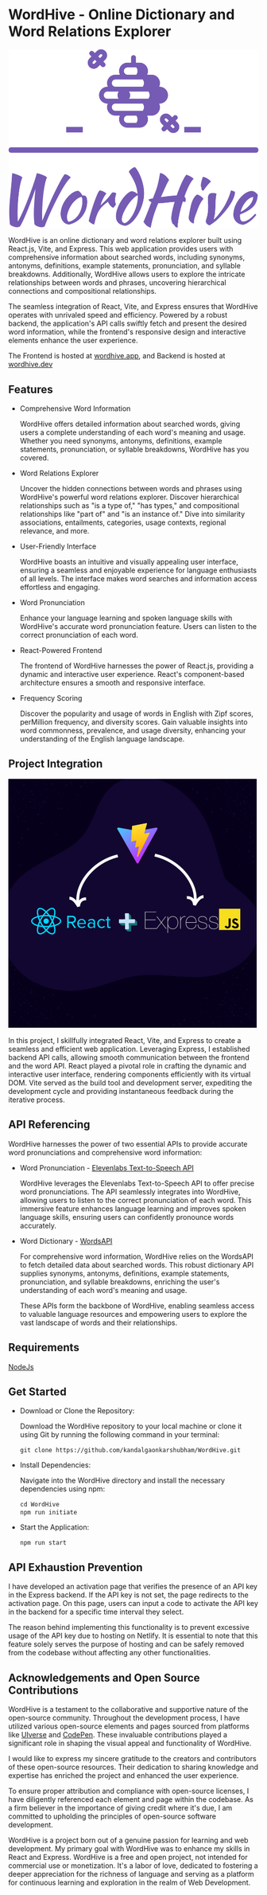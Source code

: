 
# WordHive - Online Dictionary and Word Relations Explorer

![Logo](client/dist/images/png/logofull.png)


WordHive is an online dictionary and word relations explorer built using React.js, Vite, and Express. This web application provides users with comprehensive information about searched words, including synonyms, antonyms, definitions, example statements, pronunciation, and syllable breakdowns. Additionally, WordHive allows users to explore the intricate relationships between words and phrases, uncovering hierarchical connections and compositional relationships.

The seamless integration of React, Vite, and Express ensures that WordHive operates with unrivaled speed and efficiency. Powered by a robust backend, the application's API calls swiftly fetch and present the desired word information, while the frontend's responsive design and interactive elements enhance the user experience.

The Frontend is hosted at [wordhive.app](https://wordhive.app), and Backend is hosted at [wordhive.dev](https://wordhive.dev)

## Features

- Comprehensive Word Information

    WordHive offers detailed information about searched words, giving users a complete understanding of each word's meaning and usage. Whether you need synonyms, antonyms, definitions, example statements, pronunciation, or syllable breakdowns, WordHive has you covered.

- Word Relations Explorer

    Uncover the hidden connections between words and phrases using WordHive's powerful word relations explorer. Discover hierarchical relationships such as "is a type of," "has types," and compositional relationships like "part of" and "is an instance of." Dive into similarity associations, entailments, categories, usage contexts, regional relevance, and more.

- User-Friendly Interface

    WordHive boasts an intuitive and visually appealing user interface, ensuring a seamless and enjoyable experience for language enthusiasts of all levels. The interface makes word searches and information access effortless and engaging.

- Word Pronunciation

    Enhance your language learning and spoken language skills with WordHive's accurate word pronunciation feature. Users can listen to the correct pronunciation of each word.

- React-Powered Frontend

    The frontend of WordHive harnesses the power of React.js, providing a dynamic and interactive user experience. React's component-based architecture ensures a smooth and responsive interface.
    
- Frequency Scoring

    Discover the popularity and usage of words in English with Zipf scores, perMillion frequency, and diversity scores. Gain valuable insights into word commonness, prevalence, and usage diversity, enhancing your understanding of the English language landscape.


## Project Integration

![React+Vite+express](client/dist/images/vite.png)


In this project, I skillfully integrated React, Vite, and Express to create a seamless and efficient web application. Leveraging Express, I established backend API calls, allowing smooth communication between the frontend and the word API. React played a pivotal role in crafting the dynamic and interactive user interface, rendering components efficiently with its virtual DOM. Vite served as the build tool and development server, expediting the development cycle and providing instantaneous feedback during the iterative process.

## API Referencing

WordHive harnesses the power of two essential APIs to provide accurate word pronunciations and comprehensive word information:

- Word Pronunciation - [Elevenlabs Text-to-Speech API](https://github.com/FelixWaweru/elevenlabs-node)

    WordHive leverages the Elevenlabs Text-to-Speech API to offer precise word pronunciations. The API seamlessly integrates into WordHive, allowing users to listen to the correct pronunciation of each word. This immersive feature enhances language learning and improves spoken language skills, ensuring users can confidently pronounce words accurately.

- Word Dictionary - [WordsAPI](https://rapidapi.com/dpventures/api/wordsapi/)

    For comprehensive word information, WordHive relies on the WordsAPI to fetch detailed data about searched words. This robust dictionary API supplies synonyms, antonyms, definitions, example statements, pronunciation, and syllable breakdowns, enriching the user's understanding of each word's meaning and usage.

    These APIs form the backbone of WordHive, enabling seamless access to valuable language resources and empowering users to explore the vast landscape of words and their relationships.

## Requirements

[NodeJs](https://nodejs.org/en)

## Get Started

- Download or Clone the Repository:

    Download the WordHive repository to your local machine or clone it using Git by running the following command in your terminal:
    ```
    git clone https://github.com/kandalgaonkarshubham/WordHive.git

    ```
- Install Dependencies:

    Navigate into the WordHive directory and install the necessary dependencies using npm:
    ```
    cd WordHive
    npm run initiate
    ```

- Start the Application:

    ```
    npm run start
    ```
## API Exhaustion Prevention

I have developed an activation page that verifies the presence of an API key in the Express backend. If the API key is not set, the page redirects to the activation page. On this page, users can input a code to activate the API key in the backend for a specific time interval they select. 

The reason behind implementing this functionality is to prevent excessive usage of the API key due to hosting on Netlify. It is essential to note that this feature solely serves the purpose of hosting and can be safely removed from the codebase without affecting any other functionalities.

## Acknowledgements and Open Source Contributions

WordHive is a testament to the collaborative and supportive nature of the open-source community. Throughout the development process, I have utilized various open-source elements and pages sourced from platforms like [UIverse](https://uiverse.io) and [CodePen](https://codepen.io/). These invaluable contributions played a significant role in shaping the visual appeal and functionality of WordHive.

I would like to express my sincere gratitude to the creators and contributors of these open-source resources. Their dedication to sharing knowledge and expertise has enriched the project and enhanced the user experience.

To ensure proper attribution and compliance with open-source licenses, I have diligently referenced each element and page within the codebase. As a firm believer in the importance of giving credit where it's due, I am committed to upholding the principles of open-source software development.

WordHive is a project born out of a genuine passion for learning and web development. My primary goal with WordHive was to enhance my skills in React and Express. WordHive is a free and open project, not intended for commercial use or monetization. It's a labor of love, dedicated to fostering a deeper appreciation for the richness of language and serving as a platform for continuous learning and exploration in the realm of Web Development.